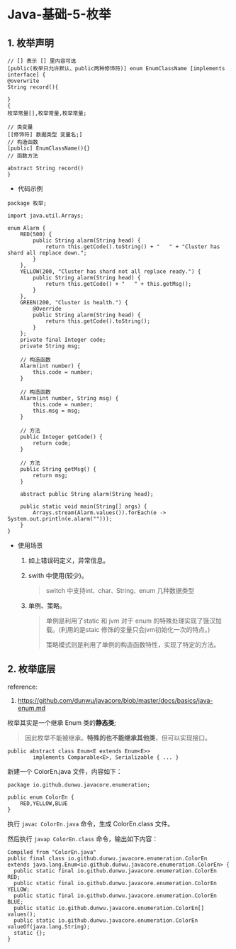  # Java-基础-5-枚举

## 1. 枚举声明

```
// [] 表示 [] 里内容可选
[public(枚举只允许默认、public两种修饰符)] enum EnumClassName [implements interface] {
@overwrite
String record(){

}
{
枚举常量[],枚举常量,枚举常量;

// 类变量
[[修饰符] 数据类型 变量名;]
// 构造函数
[public] EnumClassName(){}
// 函数方法

abstract String record()
}
```

- 代码示例

```
package 枚举;

import java.util.Arrays;

enum Alarm {
    RED(500) {
        public String alarm(String head) {
            return this.getCode().toString() + "   " + "Cluster has shard all replace down.";
        }
    },
    YELLOW(200, "Cluster has shard not all replace ready.") {
        public String alarm(String head) {
            return this.getCode() + "   " + this.getMsg();
        }
    },
    GREEN(200, "Cluster is health.") {
        @Override
        public String alarm(String head) {
            return this.getCode().toString();
        }
    };
    private final Integer code;
    private String msg;

    // 构造函数
    Alarm(int number) {
        this.code = number;
    }

    // 构造函数
    Alarm(int number, String msg) {
        this.code = number;
        this.msg = msg;
    }

    // 方法
    public Integer getCode() {
        return code;
    }

    // 方法
    public String getMsg() {
        return msg;
    }

    abstract public String alarm(String head);

    public static void main(String[] args) {
        Arrays.stream(Alarm.values()).forEach(e -> System.out.println(e.alarm("")));
    }
}

```

- 使用场景

  1. 如上错误码定义，异常信息。

  2. swith 中使用(较少)。

     > switch 中支持int`、`char`、`String`、`enum 几种数据类型

  3. 单例、策略。

     > 单例是利用了static 和 jvm 对于 enum 的特殊处理实现了饿汉加载。(利用的是staic 修饰的变量只会jvm初始化一次的特点。)
     >
     > 策略模式则是利用了单例的构造函数特性，实现了特定的方法。

  

## 2. 枚举底层

reference:

1. https://github.com/dunwu/javacore/blob/master/docs/basics/java-enum.md   

  

枚举其实是一个继承 Enum 类的**静态类**;

> 因此枚举不能被继承。**特殊的也不能继承其他类**，但可以实现接口。

```
public abstract class Enum<E extends Enum<E>>
        implements Comparable<E>, Serializable { ... }
```

新建一个 ColorEn.java 文件，内容如下：

```
package io.github.dunwu.javacore.enumeration;

public enum ColorEn {
    RED,YELLOW,BLUE
}
```

执行 `javac ColorEn.java` 命令，生成 ColorEn.class 文件。

然后执行 `javap ColorEn.class` 命令，输出如下内容：

```
Compiled from "ColorEn.java"
public final class io.github.dunwu.javacore.enumeration.ColorEn extends java.lang.Enum<io.github.dunwu.javacore.enumeration.ColorEn> {
  public static final io.github.dunwu.javacore.enumeration.ColorEn RED;
  public static final io.github.dunwu.javacore.enumeration.ColorEn YELLOW;
  public static final io.github.dunwu.javacore.enumeration.ColorEn BLUE;
  public static io.github.dunwu.javacore.enumeration.ColorEn[] values();
  public static io.github.dunwu.javacore.enumeration.ColorEn valueOf(java.lang.String);
  static {};
}
```



